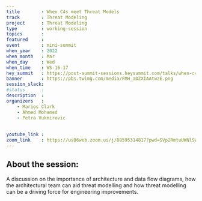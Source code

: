 ```yaml
---
title        : When C4s meet Threat Models
track        : Threat Modeling
project      : Threat Modeling
type         : working-session
topics       :
featured     :
event        : mini-summit
when_year    : 2022
when_month   : Mar
when_day     : Wed
when_time    : WS-16-17
hey_summit   : https://post-summit-sessions.heysummit.com/talks/when-c4s-meet-threat-models/
banner       : https://pbs.twimg.com/media/FMH_aOZXIAAtwzE.png
session_slack:
#status      : 
description  :
organizers   :
    - Marios Clark
    - Ahmed Mohamed
    - Petra Vukmirovic
 
    
youtube_link : 
zoom_link    : https://us06web.zoom.us/j/88595314817?pwd=SVp2RmtuUWNlSWRWM1Ixdk9jcFJYdz09
---
```


## About the session:
A discussion on the importance of architecture and data flow diagrams, how the architectural team can aid threat modelling and how threat modelling can be a driving force for engineering improvements.
